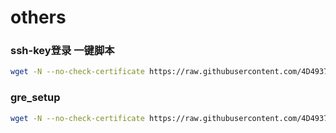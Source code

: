 # others

### ssh-key登录 一键脚本
``` bash
wget -N --no-check-certificate https://raw.githubusercontent.com/4D4937/Others/master/authorized.sh && bash authorized.sh liber
```
### gre_setup
``` bash
wget -N --no-check-certificate https://raw.githubusercontent.com/4D4937/Others/master/gre_setup && python gre_setup
```
